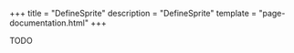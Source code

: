 +++
title = "DefineSprite"
description = "DefineSprite"
template = "page-documentation.html"
+++

TODO
